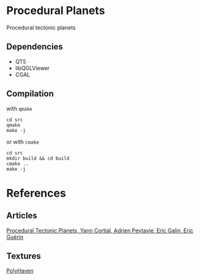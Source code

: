 # Procedural Planets
Procedural tectonic planets

## Dependencies
- QT5
- libQGLViewer
- CGAL

## Compilation

with `qmake`

```
cd src
qmake
make -j
```

or with `cmake`
```
cd src
mkdir build && cd build
cmake ..
make -j
```


# References
## Articles
[Procedural Tectonic Planets, Yann Cortial, Adrien Peytavie, Eric Galin, Eric Guérin](https://hal.archives-ouvertes.fr/hal-02136820/document)

## Textures
[PolyHaven](https://polyhaven.com)